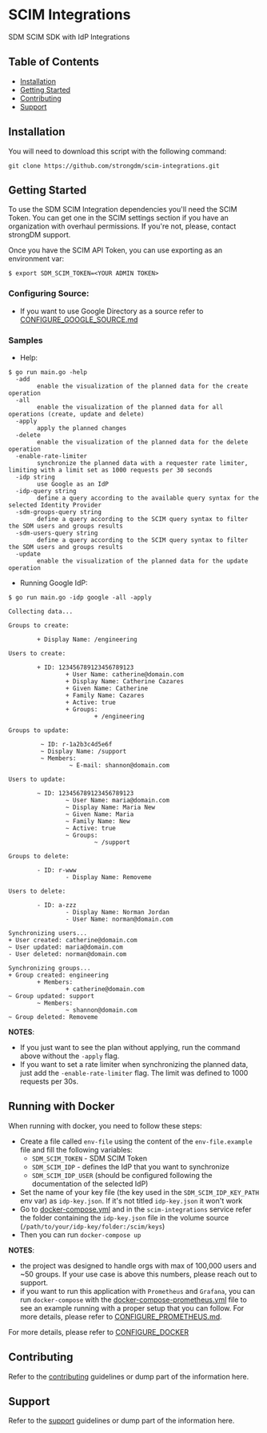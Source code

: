 # SCIM Integrations

SDM SCIM SDK with IdP Integrations

## Table of Contents

- [Installation](#installation)
- [Getting Started](#getting-started)
- [Contributing](#contributing)
- [Support](#support)

## Installation

You will need to download this script with the following command:

```
git clone https://github.com/strongdm/scim-integrations.git
```

## Getting Started

To use the SDM SCIM Integration dependencies you'll need the SCIM Token. You can get one in the SCIM settings section if you have an organization with overhaul permissions. If you're not, please, contact strongDM support.

Once you have the SCIM API Token, you can use exporting as an environment var:

```
$ export SDM_SCIM_TOKEN=<YOUR ADMIN TOKEN>
```

### Configuring Source:

- If you want to use Google Directory as a source refer to [CONFIGURE_GOOGLE_SOURCE.md](docs/CONFIGURE_GOOGLE_SOURCE.md)

### Samples

- Help:

```
$ go run main.go -help
  -add
        enable the visualization of the planned data for the create operation
  -all
        enable the visualization of the planned data for all operations (create, update and delete)
  -apply
        apply the planned changes
  -delete
        enable the visualization of the planned data for the delete operation
  -enable-rate-limiter
        synchronize the planned data with a requester rate limiter, limiting with a limit set as 1000 requests per 30 seconds
  -idp string
        use Google as an IdP
  -idp-query string
        define a query according to the available query syntax for the selected Identity Provider
  -sdm-groups-query string
        define a query according to the SCIM query syntax to filter the SDM users and groups results
  -sdm-users-query string
        define a query according to the SCIM query syntax to filter the SDM users and groups results
  -update
        enable the visualization of the planned data for the update operation
```

- Running Google IdP:

```
$ go run main.go -idp google -all -apply

Collecting data...

Groups to create:

        + Display Name: /engineering

Users to create:

        + ID: 123456789123456789123
                + User Name: catherine@domain.com
                + Display Name: Catherine Cazares
                + Given Name: Catherine
                + Family Name: Cazares
                + Active: true
                + Groups:
                        + /engineering

Groups to update:

         ~ ID: r-1a2b3c4d5e6f
         ~ Display Name: /support
         ~ Members:
                 ~ E-mail: shannon@domain.com

Users to update:

        ~ ID: 123456789123456789123
                ~ User Name: maria@domain.com
                ~ Display Name: Maria New
                ~ Given Name: Maria
                ~ Family Name: New
                ~ Active: true
                ~ Groups:
                        ~ /support

Groups to delete:

        - ID: r-www
                - Display Name: Removeme

Users to delete:

        - ID: a-zzz
                - Display Name: Norman Jordan
                - User Name: norman@domain.com

Synchronizing users...
+ User created: catherine@domain.com
~ User updated: maria@domain.com
- User deleted: norman@domain.com

Synchronizing groups...
+ Group created: engineering
        + Members:
                + catherine@domain.com
~ Group updated: support
        ~ Members:
                ~ shannon@domain.com
~ Group deleted: Removeme
```

**NOTES**:

- If you just want to see the plan without applying, run the command above without the `-apply` flag.
- If you want to set a rate limiter when synchronizing the planned data, just add the `-enable-rate-limiter` flag. The limit was defined to 1000 requests per 30s.

## Running with Docker

When running with docker, you need to follow these steps:

- Create a file called `env-file` using the content of the `env-file.example` file and fill the following variables:
  - `SDM_SCIM_TOKEN` - SDM SCIM Token
  - `SDM_SCIM_IDP` - defines the IdP that you want to synchronize
  - `SDM_SCIM_IDP_USER` (should be configured following the documentation of the selected IdP)
- Set the name of your key file (the key used in the `SDM_SCIM_IDP_KEY_PATH` env var) as `idp-key.json`. If it's not titled `idp-key.json` it won't work
- Go to [docker-compose.yml](docker-compose.yml) and in the `scim-integrations` service refer the folder containing the `idp-key.json` file in the volume source (`/path/to/your/idp-key/folder:/scim/keys`)
- Then you can run `docker-compose up`

**NOTES**:

- the project was designed to handle orgs with max of 100,000 users and ~50 groups. If your use case is above this numbers, please reach out to support.
- if you want to run this application with `Prometheus` and `Grafana`, you can run `docker-compose` with the [docker-compose-prometheus.yml](./docker-compose-prometheus.yml) file to see an example running with a proper setup that you can follow. For more details, please refer to [CONFIGURE_PROMETHEUS.md](./docs/CONFIGURE_PROMETHEUS.md).

For more details, please refer to [CONFIGURE_DOCKER](./docs/CONFIGURE_DOCKER.md)

## Contributing

Refer to the [contributing](CONTRIBUTING.md) guidelines or dump part of the information here.

## Support

Refer to the [support](SUPPORT.md) guidelines or dump part of the information here.
